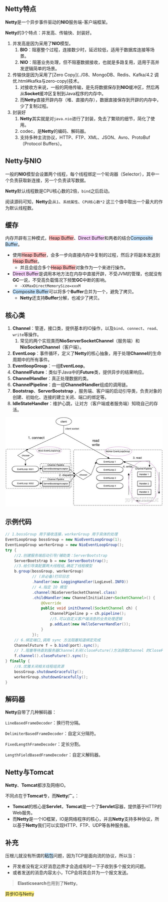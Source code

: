 ## Netty特点

**Netty**是一个异步事件驱动的**NIO**服务端-客户端框架。

**Netty**的3个特点：并发高、传输快、封装好。

1. 并发高是因为采用了**NIO**模型。
   1. **BIO**：阻塞整个过程，连接数少时，延迟较低，适用于数据库连接等场景。
   2. **NIO**：阻塞业务处理，但不阻塞数据接收，也就是多路复用，适用于高并发逻辑简单的场景。
2. 传输快是因为采用了[Zero Copy](../08、MongoDB、Redis、Kafka/4.2 调优.html#kafka与zero-copy)技术。
   1. 对接收方来说，一般的网络传输，是先将数据保存到**NIO**缓冲区，然后再从**Socket**缓冲区复制到Java程序的内存中。
   2. 而**Netty**直接开辟内存（堆、直接内存），数据直接保存到开辟的内存中，少了复制过程。
3. 封装好
   1. **Netty**其实就是对`java.nio`进行了封装，免去了繁琐的细节，简化了使用。
   2. codec，是**Netty**的编码、解码器。
   3. 支持多种主流协议，HTTP、FTP、XML、JSON、Avro、ProtoBuf（Protocol Buffers）。



## Netty与NIO

一般的**NIO**模型会设置两个线程，每个线程绑定一个轮询器（Selector），其中一个负责获取新连接，另一个负责读写数据。

**Netty**默认线程数是CPU核心数的2倍，`bind`之后启动。

阅读源码可知，**Netty**会从`1`、`系统属性`、`CPU核心数*2` 这三个值中取出一个最大的作为默认线程数。



## 缓存

内存开辟有三种模式，<span style=background:#ffb8b8>Heap Buffer</span>、<span style=background:#f8d2ff>Direct Buffer</span>和两者的结合<span style=background:#c2e2ff>Composite Buffer</span>。

- 使用<span style=background:#ffb8b8>Heap Buffer</span>，会多一步向直接内存中复制的过程，然后才将副本发送到<span style=background:#ffb8b8>Heap Buffer</span>。
  - 并且会组合多个<span style=background:#ffb8b8>Heap Buffer</span>对象作为一个来进行操作。
- <span style=background:#f8d2ff>Direct Buffer</span>是调用本地方法在内存中直接开辟，不受JVM的管理，也就没有**GC**一说，不受高负载情况下频繁**GC**中断的影响。
  - `-XXMaxDirectMemorySize=xxxM`
- <span style=background:#c2e2ff>Composite Buffer</span>可以将多个**Buffer**合并为一个，避免了拷贝。
  - **Netty**还支持**Buffer**分解，也减少了拷贝。



## 核心类

1. **Channel**：管道，接口类，提供基本的IO操作，以及`bind`、`connect`、`read`、`write`等操作。
   1. 常见的两个实现类而**NioServerSocketChannel**（服务端）和**NioSocketChannel**（客户端）。
2. **EventLoop**：事件循环，定义了**Netty**的核心抽象，用于处理**Channel**的生命周期中的所有事件。
3. **EventloopGroup**：一组**EventLoop**。
4. **ChannelFuture**：类似于Java中的**Future**类，提供异步的结果响应。
5. **ChannelHandler**：真正处理数据的类。
6. **ChannelPipeline**：由一组**ChannelHandler**组成的调用链。
7. **Bootstrap**、**ServerBootstrap** ，服务端、客户端的启动引导类，负责对象的创建、初始化、连接的建立关闭、端口的绑定等。
8. **IdleStateHandler**：维护心跳，让对方（客户端或者服务端）知晓自己的存活。

![](../images/4/netty_structure.png)



## 示例代码

```java
// 1.bossGroup 用于接收连接，workerGroup 用于具体的处理
EventLoopGroup bossGroup = new NioEventLoopGroup(1);
EventLoopGroup workerGroup = new NioEventLoopGroup();
try {
    //2.创建服务端启动引导/辅助类：ServerBootstrap
    ServerBootstrap b = new ServerBootstrap();
    //3.给引导类配置两大线程组,确定了线程模型
    b.group(bossGroup, workerGroup)
            // (非必备)打印日志
            .handler(new LoggingHandler(LogLevel.INFO))
            // 4.指定 IO 模型
            .channel(NioServerSocketChannel.class)
            .childHandler(new ChannelInitializer<SocketChannel>() {
                @Override
                public void initChannel(SocketChannel ch) {
                    ChannelPipeline p = ch.pipeline();
                    //5.可以自定义客户端消息的业务处理逻辑
                    p.addLast(new HelloServerHandler());
                }
            });
    // 6.绑定端口,调用 sync 方法阻塞知道绑定完成
    ChannelFuture f = b.bind(port).sync();
    // 7.阻塞等待直到服务器Channel关闭(closeFuture()方法获取Channel 的CloseFuture对象,然后调用sync()方法)
    f.channel().closeFuture().sync();
} finally {
    //8.优雅关闭相关线程组资源
    bossGroup.shutdownGracefully();
    workerGroup.shutdownGracefully();
}
```



## 解码器

**Netty**自带了几种解码器：

`LineBasedFrameDecoder`：换行符分隔。

`DelimiterBasedFrameDecoder`：自定义分隔符。

`FixedLengthFrameDecoder`：定长分割。

`LengthFieldBasedFrameDecoder`：自定义解码器。



## Netty与Tomcat

**Netty**、**Tomcat**都涉及网络IO。

不同点在于**Tomcat**专，而**Netty**广。：

- **Tomcat**的核心是**Servlet**，**Tomcat**是一个了**Servlet**容器，提供基于HTTP的Web服务。
- 而**Netty**是一个IO框架，IO是网络程序的核心，并且**Netty**支持多种协议，所以基于**Netty**我们可以实现HTTP、FTP、UDP等各种服务器。



## 补充

压根儿就没有所谓的<span style=background:#c2e2ff>粘包</span>问题，因为TCP是面向流的协议，所以当：

- 开发者没有定义好消息边界才会造成有时一下子收到多个报文的问题。
- 或者发送的消息内容太小，TCP会将其合并为一个报文发送。

> **Elasticsearch**也用到了**Netty**。

<span style=background:#ffee7c>异步IO与Netty</span>

